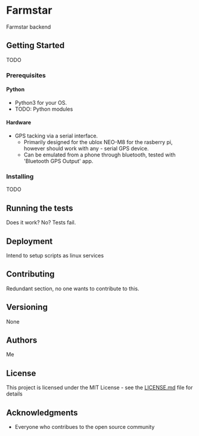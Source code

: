 # Farmstar
Farmstar backend

## Getting Started

TODO

### Prerequisites

#### Python

- Python3 for your OS.
- TODO: Python modules

#### Hardware

- GPS tacking via a serial interface.
	- Primarily designed for the ublox NEO-M8 for the rasberry pi, however should work with any - serial GPS device.
	- Can be emulated from a phone through bluetooth, tested with 'Bluetooth GPS Output' app.


### Installing

TODO

## Running the tests

Does it work? No? Tests fail.

## Deployment

Intend to setup scripts as linux services


## Contributing

Redundant section, no one wants to contribute to this.

## Versioning

None

## Authors

Me

## License

This project is licensed under the MIT License - see the [LICENSE.md](LICENSE.md) file for details

## Acknowledgments

* Everyone who contribues to the open source community

